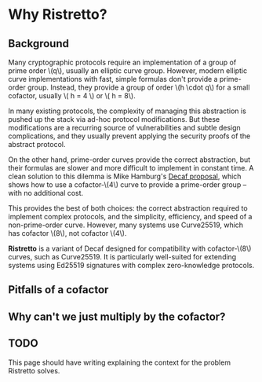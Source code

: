 # Why Ristretto?

## Background

Many cryptographic protocols require an implementation of a group of prime
order \\(q\\), usually an elliptic curve group.  However, modern elliptic curve
implementations with fast, simple formulas don't provide a prime-order group.
Instead, they provide a group of order \\(h \cdot q\\) for a small cofactor,
usually \\( h = 4 \\) or \\( h = 8\\).  

In many existing protocols, the complexity of managing this abstraction is
pushed up the stack via ad-hoc protocol modifications.  But these modifications
are a recurring source of vulnerabilities and subtle design complications, and
they usually prevent applying the security proofs of the abstract protocol.

On the other hand, prime-order curves provide the correct abstraction, but
their formulas are slower and more difficult to implement in constant time.  A
clean solution to this dilemma is Mike Hamburg's [Decaf proposal][decaf_paper],
which shows how to use a cofactor-\\(4\\) curve to provide a prime-order group
– with no additional cost.

This provides the best of both choices: the correct abstraction required to
implement complex protocols, and the simplicity, efficiency, and speed of a
non-prime-order curve.  However, many systems use Curve25519, which has
cofactor \\(8\\), not cofactor \\(4\\).  

**Ristretto** is a variant of Decaf designed for compatibility with
cofactor-\\(8\\) curves, such as Curve25519.  It is particularly well-suited
for extending systems using Ed25519 signatures with complex zero-knowledge
protocols.

## Pitfalls of a cofactor

## Why can't we just multiply by the cofactor?

## TODO

This page should have writing explaining the context for the problem
Ristretto solves.

[decaf_paper]: https://eprint.iacr.org/2015/673.pdf

